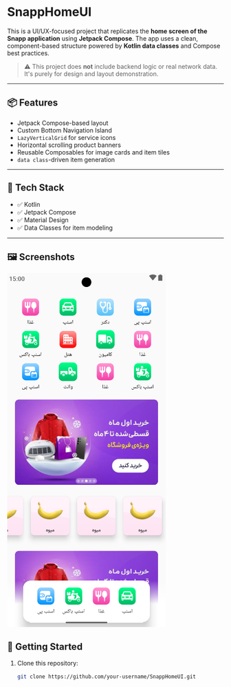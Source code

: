 # SnappHomeUI

This is a UI/UX-focused project that replicates the **home screen of the Snapp application** using **Jetpack Compose**. The app uses a clean, component-based structure powered by **Kotlin data classes** and Compose best practices.

> ⚠ This project does **not** include backend logic or real network data. It's purely for design and layout demonstration.

---

## 📦 Features

- Jetpack Compose-based layout
- Custom Bottom Navigation Island
- `LazyVerticalGrid` for service icons
- Horizontal scrolling product banners
- Reusable Composables for image cards and item tiles
- `data class`-driven item generation

---

## 🧱 Tech Stack

- ✅ Kotlin
- ✅ Jetpack Compose
- ✅ Material Design
- ✅ Data Classes for item modeling

---

## 🖼 Screenshots

![SnappHomeUI Screenshot](https://raw.githubusercontent.com/mahdiar-barzegarr/SnappHomeUI/refs/heads/main/image.png)



## 🚀 Getting Started

1. Clone this repository:
   ```bash
   git clone https://github.com/your-username/SnappHomeUI.git
